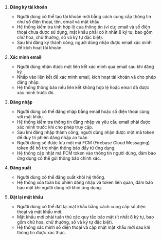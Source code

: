 1. **Đăng ký tài khoản**

    - Người dùng có thể tạo tài khoản mới bằng cách cung cấp thông tin như số điện thoại, tên, email và mật khẩu.
    - Hệ thống kiểm tra tính hợp lệ của thông tin (ví dụ: email và số điện thoại chưa được sử dụng, mật khẩu phải có ít nhất 8 ký tự, bao gồm chữ hoa, chữ thường, số và ký tự đặc biệt).
    - Sau khi đăng ký thành công, người dùng nhận được email xác minh để kích hoạt tài khoản.

2. **Xác minh email**

    - Người dùng nhận được một liên kết xác minh qua email sau khi đăng ký.
    - Nhấp vào liên kết để xác minh email, kích hoạt tài khoản và cho phép đăng nhập.
    - Hệ thống thông báo nếu liên kết không hợp lệ hoặc email đã được xác minh trước đó.

3. **Đăng nhập**

    - Người dùng có thể đăng nhập bằng email hoặc số điện thoại cùng với mật khẩu.
    - Hệ thống kiểm tra thông tin đăng nhập và yêu cầu email phải được xác minh trước khi cho phép truy cập.
    - Sau khi đăng nhập thành công, người dùng nhận được một mã token để duy trì phiên đăng nhập an toàn.
    - Người dùng sẽ được lưu một mã FCM (Firebase Cloud Messaging) token để hỗ trợ nhận thông báo đẩy từ ứng dụng.
    - Hệ thống cập nhật mã FCM token vào thông tin người dùng, đảm bảo ứng dụng có thể gửi thông báo chính xác.

4. **Đăng xuất**

    - Người dùng có thể đăng xuất khỏi hệ thống.
    - Hệ thống xóa toàn bộ phiên đăng nhập và token liên quan, đảm bảo bảo mật khi người dùng rời khỏi ứng dụng.

5. **Đặt lại mật khẩu**

    - Người dùng có thể đặt lại mật khẩu bằng cách cung cấp số điện thoại và mật khẩu mới.
    - Mật khẩu mới phải tuân thủ các quy tắc bảo mật (ít nhất 8 ký tự, bao gồm chữ hoa, chữ thường, số và ký tự đặc biệt).
    - Hệ thống xác minh số điện thoại và cập nhật mật khẩu mới sau khi thông tin được xác thực.
